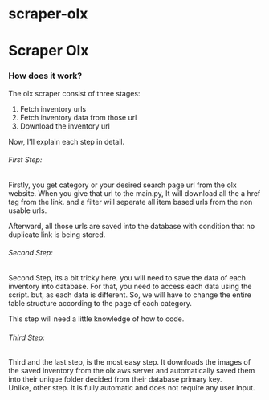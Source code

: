 # scraper-olx

<h1>Scraper Olx</h1>


<h3>How does it work?</h3>

<span>The olx scraper consist of three stages:</spam>
<ol>
<li>Fetch inventory urls</li>
<li>Fetch inventory data from those url</li>
<li>Download the inventory url</li>
</ol>

<p>Now, I'll explain each step in detail.</p>

<h6>First Step:</h6>
<p>
Firstly, you get category or your desired search page url from the olx website.
When you give that url to the main.py, It will download all the a href tag from the link.
and a filter will seperate all item based urls from the non usable urls. 

Afterward, all those urls are saved into the database with condition that no duplicate link is being stored.
</p>

<h6>Second Step:</h6>
<p>
Second Step, its a bit tricky here. you will need to save the data of each inventory into database.
For that, you need to access each data using the script. but, as each data is different. 
So, we will have to change the entire table structure according to the page of each category.
<br/>

This step will need a little knowledge of how to code.
</p>

<h6>Third Step:</h6>
<p>
Third and the last step, is the most easy step. It downloads the images of the saved inventory
from the olx aws server and automatically saved them into their unique folder decided from their 
database primary key.
<br/>
Unlike, other step. It is fully automatic and does not require any user input.
</p>



